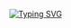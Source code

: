 [![Typing SVG](https://readme-typing-svg.demolab.com?font=Fira+Code&pause=1000&width=435&lines=Hi!+It's+nice+to+have+you+here)](https://git.io/typing-svg)

<!--
**reiguy77/reiguy77** is a ✨ _special_ ✨ repository because its `README.md` (this file) appears on your GitHub profile.

Here are some ideas to get you started:

- 🔭 I’m currently working on ...
- 🌱 I’m currently learning ...
- 👯 I’m looking to collaborate on ...
- 🤔 I’m looking for help with ...
- 💬 Ask me about ...
- 📫 How to reach me: ...
- 😄 Pronouns: ...
- ⚡ Fun fact: ...
-->
